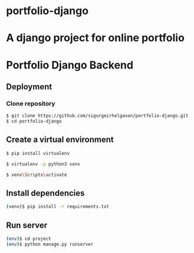 # portfolio-django
A django project for online portfolio 
=======
# Portfolio Django Backend

## Deployment 

### Clone repository

```sh
$ git clone https://github.com/sigurgeirhelgason/portfolio-django.git
$ cd portfolio-django
```

## Create a virtual environment 

```sh
$ pip install virtualenv

$ virtualenv -p python3 venv

$ venv\Scripts\activate
```

## Install dependencies

```sh
(venv)$ pip install -r requirements.txt
```

## Run server

```sh
(env)$ cd project
(env)$ python manage.py runserver
```

